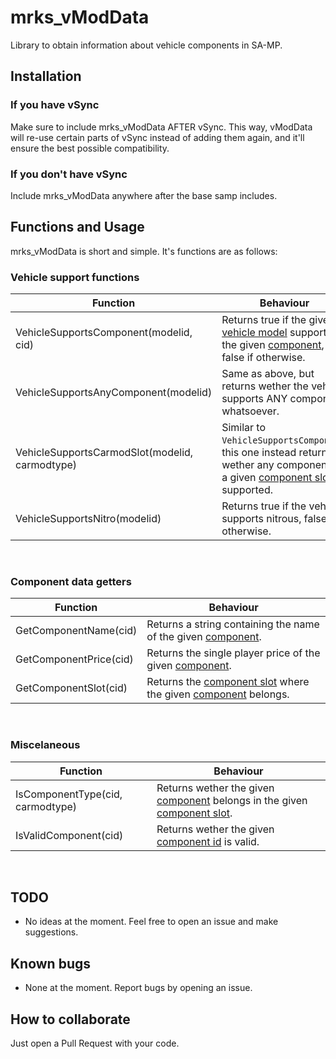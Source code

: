 # mrks_vModData
Library to obtain information about vehicle components in SA-MP.

## Installation

### If you have vSync
Make sure to include mrks_vModData AFTER vSync. This way, vModData will re-use certain parts of vSync instead of adding them again, and it'll ensure the best possible compatibility.

### If you don't have vSync
Include mrks_vModData anywhere after the base samp includes.

## Functions and Usage

mrks_vModData is short and simple. It's functions are as follows:

### Vehicle support functions

Function | Behaviour
--- | ---
VehicleSupportsComponent(modelid, cid) | Returns true if the given [vehicle model](https://open.mp/es/docs/scripting/resources/vehicleid) supports the given [component](https://open.mp/es/docs/scripting/resources/carcomponentid), false if otherwise.
VehicleSupportsAnyComponent(modelid) | Same as above, but returns wether the vehicle supports ANY component whatsoever.
VehicleSupportsCarmodSlot(modelid, carmodtype) | Similar to `VehicleSupportsComponent`, this one instead returns wether any component of a given [component slot](https://open.mp/es/docs/scripting/resources/Componentslots) is supported.
VehicleSupportsNitro(modelid) | Returns true if the vehicle supports nitrous, false if otherwise.
<br>

### Component data getters

Function | Behaviour
--- | ---
GetComponentName(cid) | Returns a string containing the name of the given [component](https://open.mp/es/docs/scripting/resources/carcomponentid).
GetComponentPrice(cid) | Returns the single player price of the given [component](https://open.mp/es/docs/scripting/resources/carcomponentid).
GetComponentSlot(cid) | Returns the [component slot](https://open.mp/es/docs/scripting/resources/Componentslots) where the given [component](https://open.mp/es/docs/scripting/resources/carcomponentid) belongs.

<br>

### Miscelaneous

Function | Behaviour
--- | ---
IsComponentType(cid, carmodtype) | Returns wether the given [component](https://open.mp/es/docs/scripting/resources/carcomponentid) belongs in the given [component slot](https://open.mp/es/docs/scripting/resources/Componentslots).
IsValidComponent(cid) | Returns wether the given [component id](https://open.mp/es/docs/scripting/resources/carcomponentid) is valid.

<br>

## TODO
- No ideas at the moment. Feel free to open an issue and make suggestions.

## Known bugs
- None at the moment. Report bugs by opening an issue.

## How to collaborate
Just open a Pull Request with your code.
